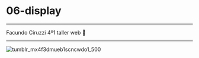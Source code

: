 # 06-display

------------------------------

Facundo Ciruzzi 4º1 taller web 🦜

------------------------------

![tumblr_mx4f3dmueb1scncwdo1_500](https://github.com/Facundo-c-c/06-display/assets/121110001/e4789563-b159-4d33-a637-3614ee2500d7)
